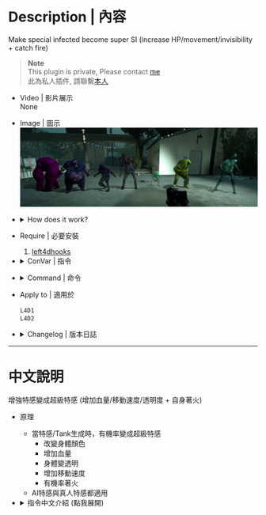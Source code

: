 # Description | 內容
Make special infected become super SI (increase HP/movement/invisibility + catch fire)

> __Note__ <br/>
This plugin is private, Please contact [me](https://github.com/fbef0102/Game-Private_Plugin#私人插件列表-private-plugins-list)<br/>
此為私人插件, 請聯繫[本人](https://github.com/fbef0102/Game-Private_Plugin#私人插件列表-private-plugins-list)

* Video | 影片展示
<br/>None

* Image | 圖示
	<br/>![l4d_super_si_1](image/l4d_super_si_1.jpg)

* <details><summary>How does it work?</summary>

	* When Speical Infected or Tank spawns, they have chance to become a super SI/Tank
		* Change the body color
		* Increase Health
		* Become closer to invisible
		* Increase speed movement
		* Probalility of catch fire
	* Apply to both AI/Real infected players
</details>

* Require | 必要安裝
	1. [left4dhooks](https://forums.alliedmods.net/showthread.php?t=321696)

* <details><summary>ConVar | 指令</summary>

	* cfg/sourcemod/l4d_super_si.cfg
		```php
		// 0=Plugin off, 1=Plugin on.
		l4d_super_si_enable "1"

		// Probalility of a smoker become a super smoker [0-100]%
		l4d_super_si_chance_smoker "8"

		// Probalility of a boomer become a super boomer [0-100]%
		l4d_super_si_chance_boomer "8"

		// Probalility of a hunter become a super hunter [0-100]%
		l4d_super_si_chance_hunter "8"

		// Probalility of a spitter become a super spitter [0-100]%
		l4d_super_si_chance_spitter "8"

		// Probalility of a jockey become a super jockey [0-100]%
		l4d_super_si_chance_jockey "8"

		// Probalility of a charger become a super charger [0-100]%
		l4d_super_si_chance_charger "8"

		// Probalility of a tank become a super tank [0-100]%
		l4d_super_si_chance_tank "8"

		// The body color of the super smoker. Three values between 0-255 separated by spaces. RGB Color255 - Red Green Blue. [-1 -1 -1: Random, 0 0 0: Don't change]
		l4d_super_si_color_smoker "-1 -1 -1"

		// The body color of the super boomer. Three values between 0-255 separated by spaces. RGB Color255 - Red Green Blue. [-1 -1 -1: Random, 0 0 0: Don't change]
		l4d_super_si_color_boomer "-1 -1 -1"

		// The body color of the super hunter. Three values between 0-255 separated by spaces. RGB Color255 - Red Green Blue. [-1 -1 -1: Random, 0 0 0: Don't change]
		l4d_super_si_color_hunter "-1 -1 -1"

		// The body color of the super spitter. Three values between 0-255 separated by spaces. RGB Color255 - Red Green Blue. [-1 -1 -1: Random, 0 0 0: Don't change]
		l4d_super_si_color_spitter "-1 -1 -1"

		// The body color of the super jockey. Three values between 0-255 separated by spaces. RGB Color255 - Red Green Blue. [-1 -1 -1: Random, 0 0 0: Don't change]
		l4d_super_si_color_jockey "-1 -1 -1"

		// The body color of the super charger. Three values between 0-255 separated by spaces. RGB Color255 - Red Green Blue. [-1 -1 -1: Random, 0 0 0: Don't change]
		l4d_super_si_color_charger "-1 -1 -1"

		// The body color of the super tank. Three values between 0-255 separated by spaces. RGB Color255 - Red Green Blue. [-1 -1 -1: Random, 0 0 0: Don't change]
		l4d_super_si_color_tank "-1 -1 -1"

		// Modify the opacity of the super smoker to become closer to invisible (0-255)
		l4d_super_si_invisible_smoker "200"

		// Modify the opacity of the super boomer to become closer to invisible (0-255)
		l4d_super_si_invisible_boomer "200"

		// Modify the opacity of the super hunter to become closer to invisible (0-255)
		l4d_super_si_invisible_hunter "200"

		// Modify the opacity of the super spitter to become closer to invisible (0-255)
		l4d_super_si_invisible_spitter "200"

		// Modify the opacity of the super jockey to become closer to invisible (0-255)
		l4d_super_si_invisible_jockey "120"

		// Modify the opacity of the super charger to become closer to invisible (0-255)
		l4d_super_si_invisible_charger "200"

		// Modify the opacity of the super tank to become closer to invisible (0-255)
		l4d_super_si_invisible_tank "255"

		// Health multiple of the super smoker (0=Don't modify)
		l4d_super_si_hp_multi_smoker "3.0"

		// Health multiple of the super boomer (0=Don't modify)
		l4d_super_si_hp_multi_boomer "5.0"

		// Health multiple of the super hunter (0=Don't modify)
		l4d_super_si_hp_multi_hunter "4.0"

		// Health multiple of the super spitter (0=Don't modify)
		l4d_super_si_hp_multi_spitter "5.0"

		// Health multiple of the super jockey (0=Don't modify)
		l4d_super_si_hp_multi_jockey "3.0"

		// Health multiple of the super charger (0=Don't modify)
		l4d_super_si_hp_multi_charger "2.5"

		// Health multiple of the super tank (0=Don't modify)
		l4d_super_si_hp_multi_tank "1.5"

		// Speed movement multiple of the super smoker (0=Don't modify)
		l4d_super_si_movement_smoker "0"

		// Speed movement multiple of the super boomer (0=Don't modify)
		l4d_super_si_movement_boomer "0"

		// Speed movement multiple of the super hunter (0=Don't modify)
		l4d_super_si_movement_hunter "0"

		// Speed movement multiple of the super spitter (0=Don't modify)
		l4d_super_si_movement_spitter "0"

		// Speed movement multiple of the super jockey (0=Don't modify)
		l4d_super_si_movement_jockey "0"

		// Speed movement multiple of the super charger (0=Don't modify)
		l4d_super_si_movement_charger "0"

		// Speed movement multiple of the super tank (0=Don't modify)
		l4d_super_si_movement_tank "0"

		// Probalility of catch fire when the super smoker spawns [0-100]%
		l4d_super_si_fire_smoker "5"

		// Probalility of catch fire when the super boomer spawns [0-100]%
		l4d_super_si_fire_boomer "5"

		// Probalility of catch fire when the super hunter spawns [0-100]%
		l4d_super_si_fire_hunter "5"

		// Probalility of catch fire when the super spitter spawns [0-100]%
		l4d_super_si_fire_spitter "5"

		// Probalility of catch fire when the super jockey spawns [0-100]%
		l4d_super_si_fire_jockey "5"

		// Probalility of catch fire when the super charger spawns [0-100]%
		l4d_super_si_fire_charger "5"

		// Probalility of catch fire when the super tank spawns [0-100]%
		l4d_super_si_fire_tank "0"
		```
</details>

* <details><summary>Command | 命令</summary>
	
	None
</details>

* Apply to | 適用於
	```
	L4D1
	L4D2
	```

* <details><summary>Changelog | 版本日誌</summary>

	* v1.0h (2024-4-1)
		* Require lef4dhooks
		* Remake code, convert code to latest syntax
		* Fix warnings when compiling on SourceMod 1.11.
		* Optimize code and improve performance
		* Update cvars
		* Support versus mode

	* v1.0.1
		* [Original Plugin by panxiaohai](https://forums.alliedmods.net/showthread.php?t=129639)
</details>

- - - -
# 中文說明
增強特感變成超級特感 (增加血量/移動速度/透明度 + 自身著火)

* 原理
	* 當特感/Tank生成時，有機率變成超級特感
		* 改變身體顏色
		* 增加血量
		* 身體變透明
		* 增加移動速度
		* 有機率著火
	* AI特感與真人特感都適用
		
* <details><summary>指令中文介紹 (點我展開)</summary>

	* cfg/sourcemod/l4d_super_si.cfg
		```php
		// 0=關閉插件, 1=啟動插件
		l4d_super_si_enable "1"

		// Smoker變成超級Smoker的機率 [0-100]%
		l4d_super_si_chance_smoker "8"

		// Boomer變成超級Boomer的機率 [0-100]%
		l4d_super_si_chance_boomer "8"

		// Hunter變成超級Hunter的機率 [0-100]%
		l4d_super_si_chance_hunter "8"

		// Spitter變成超級Spitter的機率 [0-100]%
		l4d_super_si_chance_spitter "8"

		// Jockey變成超級Jockey的機率 [0-100]%
		l4d_super_si_chance_jockey "8"

		// Charger變成超級Charger的機率 [0-100]%
		l4d_super_si_chance_charger "8"

		// Tank變成超級Tank的機率 [0-100]%
		l4d_super_si_chance_tank "8"

		// 超級Smoker的身體顏色.，填入RGB三色 (三個數值介於0~255，需要空格) [-1 -1 -1: 隨機, 0 0 0: 不改變身體顏色]
		l4d_super_si_color_smoker "-1 -1 -1"

		// 超級Boomer的身體顏色.，填入RGB三色 (三個數值介於0~255，需要空格) [-1 -1 -1: 隨機, 0 0 0: 不改變身體顏色]
		l4d_super_si_color_boomer "-1 -1 -1"

		// 超級Hunter的身體顏色.，填入RGB三色 (三個數值介於0~255，需要空格) [-1 -1 -1: 隨機, 0 0 0: 不改變身體顏色]
		l4d_super_si_color_hunter "-1 -1 -1"

		// 超級Spitter的身體顏色.，填入RGB三色 (三個數值介於0~255，需要空格) [-1 -1 -1: 隨機, 0 0 0: 不改變身體顏色]
		l4d_super_si_color_spitter "-1 -1 -1"

		// 超級Jockey的身體顏色.，填入RGB三色 (三個數值介於0~255，需要空格) [-1 -1 -1: 隨機, 0 0 0: 不改變身體顏色]
		l4d_super_si_color_jockey "-1 -1 -1"

		// 超級Charger的身體顏色.，填入RGB三色 (三個數值介於0~255，需要空格) [-1 -1 -1: 隨機, 0 0 0: 不改變身體顏色]
		l4d_super_si_color_charger "-1 -1 -1"

		// 超級Tank的身體顏色.，填入RGB三色 (三個數值介於0~255，需要空格) [-1 -1 -1: 隨機, 0 0 0: 不改變身體顏色]
		l4d_super_si_color_tank "-1 -1 -1"

		// 超級Smoker的身體透明度.(0-255)
		l4d_super_si_invisible_smoker "200"

		// 超級Boomer的身體透明度.(0-255)
		l4d_super_si_invisible_boomer "200"

		// 超級Hunter的身體透明度.(0-255)
		l4d_super_si_invisible_hunter "200"

		// 超級Spitter的身體透明度.(0-255)
		l4d_super_si_invisible_spitter "200"

		// 超級Jockey的身體透明度.(0-255)
		l4d_super_si_invisible_jockey "120"

		// 超級Charger的身體透明度.(0-255)
		l4d_super_si_invisible_charger "200"

		// 超級Tank的身體透明度.(0-255)
		l4d_super_si_invisible_tank "255"

		// 超級Smoker的血量倍率 (0=不改血量)
		l4d_super_si_hp_multi_smoker "3.0"

		// 超級Boomer的血量倍率 (0=不改血量)
		l4d_super_si_hp_multi_boomer "5.0"

		// 超級Hunter的血量倍率 (0=不改血量)
		l4d_super_si_hp_multi_hunter "4.0"

		// 超級Spitter的血量倍率 (0=不改血量)
		l4d_super_si_hp_multi_spitter "5.0"

		// 超級Jockey的血量倍率 (0=不改血量)
		l4d_super_si_hp_multi_jockey "3.0"

		// 超級Charger的血量倍率 (0=不改血量)
		l4d_super_si_hp_multi_charger "2.5"

		// 超級Tank的血量倍率 (0=不改血量)
		l4d_super_si_hp_multi_tank "1.5"

		// 超級Smoker的移動速度倍率. (0=不改速度)
		l4d_super_si_movement_smoker "0"

		// 超級Boomer的移動速度倍率. (0=不改速度)
		l4d_super_si_movement_boomer "0"

		// 超級Hunter的移動速度倍率. (0=不改速度)
		l4d_super_si_movement_hunter "0"

		// 超級Spitter的移動速度倍率. (0=不改速度)
		l4d_super_si_movement_spitter "0"

		// 超級Jockey的移動速度倍率. (0=不改速度)
		l4d_super_si_movement_jockey "0"

		// 超級Charger的移動速度倍率. (0=不改速度)
		l4d_super_si_movement_charger "0"

		// 超級Tank的移動速度倍率. (0=不改速度)
		l4d_super_si_movement_tank "0"

		// 超級Smoker著火機率. [0-100]%
		l4d_super_si_fire_smoker "5"

		// 超級Boomer著火機率. [0-100]%
		l4d_super_si_fire_boomer "5"

		// 超級Hunter著火機率. [0-100]%
		l4d_super_si_fire_hunter "5"

		// 超級Spitter著火機率. [0-100]%
		l4d_super_si_fire_spitter "5"

		// 超級Jockey著火機率. [0-100]%
		l4d_super_si_fire_jockey "5"

		// 超級Charger著火機率. [0-100]%
		l4d_super_si_fire_charger "5"

		// 超級Tank著火機率. [0-100]%
		l4d_super_si_fire_tank "0"
		```
</details>
